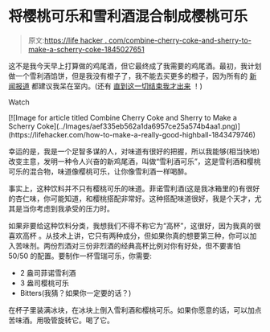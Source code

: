 # 将樱桃可乐和雪利酒混合制成樱桃可乐

> 原文:[https://life hacker . com/combine-cherry-coke-and-sherry-to-make-a-scherry-coke-1845027651](https://lifehacker.com/combine-cherry-coke-and-sherry-to-make-a-scherry-coke-1845027651)

这不是我今天早上打算做的鸡尾酒，但它最终成了我需要的鸡尾酒。最初，我计划做一个雪利酒馅饼，但是我没有橙子了，我不能去买更多的橙子，因为所有的 [新闻报道](https://www.oregonlive.com/news/2020/09/portland-now-has-the-worst-air-quality-in-the-world-due-to-oregon-and-washington-wildfires.html) 都建议我呆在室内。(还有 [直到这一切结束我才出来](https://www.youtube.com/watch?v=0rKC7ElkTUQ) ！)

Watch

<aside data-commerce-source="inset" class="sc-16a0mhj-2 gAjHzr">[![Image for article titled Combine Cherry Coke and Sherry to Make a Scherry Coke](../Images/aef335eb562a1da6957ce25a574b4aa1.png)](https://lifehacker.com/how-to-make-a-really-good-highball-1843479746)</aside>

幸运的是，我是一个足智多谋的人，对味道有很好的把握，所以我能够(相当快地)改变主意，发明一种令人兴奋的新鸡尾酒，叫做“雪利酒可乐”，这是雪利酒和樱桃可乐的混合物，味道像樱桃可乐，让你像雪利酒一样喝醉。

事实上，这种饮料并不只有樱桃可乐的味道。菲诺雪利酒(这是我冰箱里的)有很好的杏仁味，你可能知道，和樱桃搭配非常好。这种搭配味道很好，我是个天才，尤其是当你考虑到我承受的压力时。

如果非要给这种饮料分类，我想我们不得不称它为“高杯”，这很好，因为我真的很喜欢高杯 。从技术上讲，它只有两种成分，但如果你真的想要第三种，你可以加入苦味剂。两份烈酒对三份非烈酒的经典高杯比例对你有好处，但不要害怕 50/50 的配置。要制作一杯雪瑞可乐，你需要:

*   2 盎司菲诺雪利酒
*   3 盎司樱桃可乐
*   Bitters(我猜？如果你一定要的话？)

在杯子里装满冰块，在冰块上倒入雪利酒和樱桃可乐。如果你愿意的话，可以加点苦味酒。用吸管旋转它。喝了它。